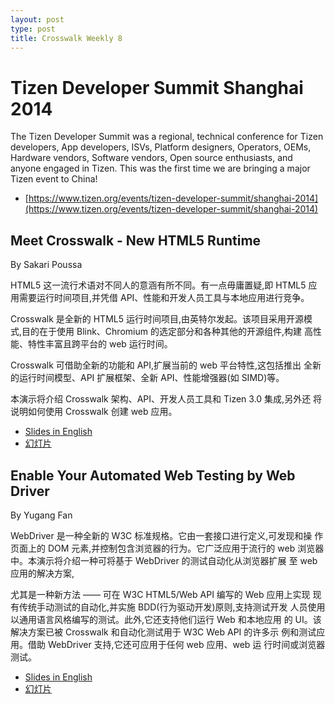 ```yaml
---
layout: post
type: post
title: Crosswalk Weekly 8
---
```


# Tizen Developer Summit Shanghai 2014

The Tizen Developer Summit was a regional, technical conference for Tizen developers, App developers, ISVs, Platform designers, Operators, OEMs, Hardware vendors, Software vendors, Open source enthusiasts, and anyone engaged in Tizen. This was the first time we are bringing a major Tizen event to China!

* [https://www.tizen.org/events/tizen-developer-summit/shanghai-2014](https://www.tizen.org/events/tizen-developer-summit/shanghai-2014)


## Meet Crosswalk - New HTML5 Runtime

By Sakari Poussa

HTML5 这一流行术语对不同人的意涵有所不同。有一点毋庸置疑,即 HTML5 应用需要运行时间项目,并凭借 API、性能和开发人员工具与本地应用进行竞争。

Crosswalk 是全新的 HTML5 运行时间项目,由英特尔发起。该项目采用开源模 式,目的在于使用 Blink、Chromium 的选定部分和各种其他的开源组件,构建 高性能、特性丰富且跨平台的 web 运行时间。

Crosswalk 可借助全新的功能和 API,扩展当前的 web 平台特性,这包括推出 全新的运行时间模型、API 扩展框架、全新 API、性能增强器(如 SIMD)等。

本演示将介绍 Crosswalk 架构、API、开发人员工具和 Tizen 3.0 集成,另外还 将说明如何使用 Crosswalk 创建 web 应用。

* [Slides in English](http://download.tizen.org/misc/media/tds2014/slides/Meet-Crosswalk-SakariPoussa_en.pdf)
* [幻灯片](http://download.tizen.org/misc/media/tds2014/slides/Meet-Crosswalk-SakariPoussa_cn.pdf)


## Enable Your Automated Web Testing by Web Driver

By Yugang Fan

WebDriver 是一种全新的 W3C 标准规格。它由一套接口进行定义,可发现和操 作页面上的 DOM 元素,并控制包含浏览器的行为。它广泛应用于流行的 web 浏览器中。本演示将介绍一种可将基于 WebDriver 的测试自动化从浏览器扩展 至 web 应用的解决方案,

尤其是一种新方法 —— 可在 W3C HTML5/Web API 编写的 Web 应用上实现 现有传统手动测试的自动化,并实施 BDD(行为驱动开发)原则,支持测试开发 人员使用以通用语言风格编写的测试。此外,它还支持他们运行 Web 和本地应用 的 UI。该解决方案已被 Crosswalk 和自动化测试用于 W3C Web API 的许多示 例和测试应用。借助 WebDriver 支持,它还可应用于任何 web 应用、web 运 行时间或浏览器测试。

* [Slides in English](http://download.tizen.org/misc/media/tds2014/slides/EnableYourAutomatedWebAppTestingbyWebDriver_YugangFan_en.pdf)
* [幻灯片](http://download.tizen.org/misc/media/tds2014/slides/EnableYourAutomatedWebAppTestingbyWebDriver_YugangFan_cn.pdf)
